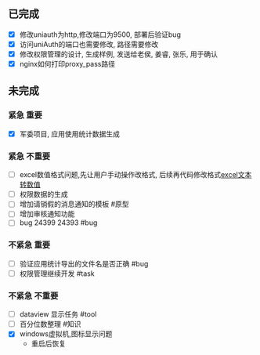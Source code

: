 
## 已完成
- [x] 修改uniauth为http,修改端口为9500, 部署后验证bug
- [x] 访问uniAuth的端口也需要修改, 路径需要修改
- [x] 修改权限管理的设计, 生成样例, 发送给老侯, 姜睿, 张乐, 用于确认
- [x]  nginx如何打印proxy_pass路径
## 未完成
### 紧急 重要
- [x] 军委项目, 应用使用统计数据生成
### 紧急 不重要
- [ ] excel数值格式问题,先让用户手动操作改格式, 后续再代码修改格式[excel文本转数值](https://zh-cn.extendoffice.com/excel/formulas/excel-convert-text-to-number.html)
- [ ] 权限数据的生成
- [ ] 增加请销假的消息通知的模板 #原型
- [ ] 增加审核通知功能
- [ ] bug 24399 24393 #bug
### 不紧急 重要
- [ ] 验证应用统计导出的文件名是否正确 #bug 
- [ ] 权限管理继续开发 #task
### 不紧急 不重要
- [ ] dataview 显示任务 #tool
- [ ] 百分位数整理 #知识
- [x] windows虚拟机,图标显示问题
	- 重启后恢复



